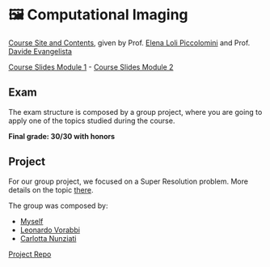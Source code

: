 # 🖼️ Computational Imaging

[Course Site and Contents](https://www.unibo.it/en/study/course-units-transferable-skills-moocs/course-unit-catalogue/course-unit/2024/503547), given by Prof. [Elena Loli Piccolomini](https://www.unibo.it/sitoweb/elena.loli) and Prof. [Davide Evangelista](https://www.unibo.it/sitoweb/davide.evangelista5/)

[Course Slides Module 1](https://github.com/DavideDeRosa/cs_master/tree/main/Computational_imaging/Appunti%20organizzati) - [Course Slides Module 2](https://devangelista2.github.io/computational-imaging/intro.html)

## Exam
The exam structure is composed by a group project, where you are going to apply one of the topics studied during the course.

**Final grade: 30/30 with honors**

## Project
For our group project, we focused on a Super Resolution problem. More details on the topic [there](https://github.com/leovora/sat2drone-superres/blob/main/docs/Gruppo%2024%20-%20super-risoluzione%20immagini%20satellitari%20geologiche%20.pdf).

The group was composed by:
- [Myself](https://github.com/DavideDeRosa)
- [Leonardo Vorabbi](https://github.com/leovora)
- [Carlotta Nunziati]()

[Project Repo](https://github.com/leovora/sat2drone-superres)